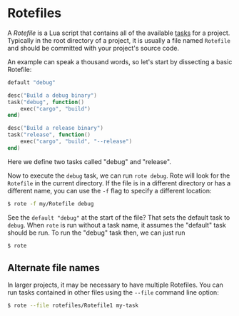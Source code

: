 # Rotefiles

A *Rotefile* is a Lua script that contains all of the available [tasks](tasks.md) for a project. Typically in the root directory of a project, it is usually a file named `Rotefile` and should be committed with your project's source code.

An example can speak a thousand words, so let's start by dissecting a basic Rotefile:

```lua
default "debug"

desc("Build a debug binary")
task("debug", function()
    exec("cargo", "build")
end)

desc("Build a release binary")
task("release", function()
    exec("cargo", "build", "--release")
end)
```

Here we define two tasks called "debug" and "release".

Now to execute the `debug` task, we can run `rote debug`. Rote will look for the `Rotefile` in the current directory. If the file is in a different directory or has a different name, you can use the `-f` flag to specify a different location:

```sh
$ rote -f my/Rotefile debug
```

See the `default "debug"` at the start of the file? That sets the default task to `debug`. When `rote` is run without a task name, it assumes the "default" task should be run. To run the "debug" task then, we can just run

```sh
$ rote
```

## Alternate file names

In larger projects, it may be necessary to have multiple Rotefiles. You can run tasks contained in other files using the `--file` command line option:

```sh
$ rote --file rotefiles/Rotefile1 my-task
```
